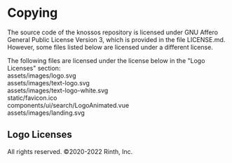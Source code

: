 # Copying
The source code of the knossos repository is licensed under GNU Affero General Public License Version 3, which is 
provided in the file LICENSE.md. However, some files listed below are licensed under a different license.

The following files are licensed under the license below in the "Logo Licenses" section: <br />
assets/images/logo.svg <br />
assets/images/text-logo.svg <br />
assets/images/text-logo-white.svg <br />
static/favicon.ico <br />
components/ui/search/LogoAnimated.vue <br />
assets/images/landing.svg <br />

## Logo Licenses
All rights reserved. ©2020-2022 Rinth, Inc.
